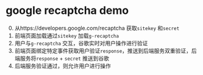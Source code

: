 # google recaptcha demo

0. 从https://developers.google.com/recaptcha 获取`sitekey` 和`secret`
1. 前端页面加载通过`sitekey` 加载`g-recaptcha`
2. 用户与`g-recaptcha` 交互，谷歌实时对用户操作进行验证
3. 前端页面绑定特定事件获取用户验证`response`，推送到后端服务双重验证，后端服务将`response` + `secret` 推送到谷歌
4. 后端服务验证通过，则允许用户进行操作
